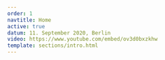 ```yaml
---
order: 1
navtitle: Home
active: true
datum: 11. September 2020, Berlin
video: https://www.youtube.com/embed/ov3d0bxzkhw
template: sections/intro.html
---
```

